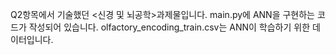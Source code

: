 Q2항목에서 기술했던 <신경 및 뇌공학>과제물입니다.
main.py에 ANN을 구현하는 코드가 작성되어 있습니다.
olfactory_encoding_train.csv는 ANN이 학습하기 위한 데이터입니다.
